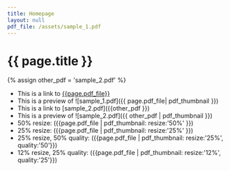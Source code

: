 ```yaml
---
title: Homepage
layout: null
pdf_file: /assets/sample_1.pdf
---
```


# {{ page.title }}

{% assign other_pdf = 'sample_2.pdf' %}

- This is a link to [{{page.pdf_file}}]({{page.pdf_file}})
- This is a preview of ![sample_1.pdf]({{ page.pdf_file| pdf_thumbnail }})
- This is a link to [sample_2.pdf]({{other_pdf }})
- This is a preview of ![sample_2.pdf]({{ other_pdf | pdf_thumbnail }})
- 50% resize: ({{page.pdf_file | pdf_thumbnail: resize:'50%' }})
- 25% resize: ({{page.pdf_file | pdf_thumbnail: resize:'25%' }})
- 25% resize, 50% quality: ({{page.pdf_file | pdf_thumbnail: resize:'25%', quality:'50'}})
- 12% resize, 25% quality: ({{page.pdf_file | pdf_thumbnail: resize:'12%', quality:'25'}})
